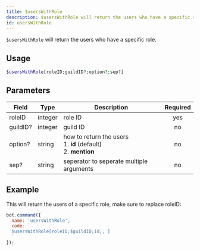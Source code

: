 ```yaml
---
title: $usersWithRole 
description: $usersWithRole will return the users who have a specific role.
id: usersWithRole
---
```


`$usersWithRole` will return the users who have a specific role.

## Usage

```php
$usersWithRole[roleID;guildID?;option?;sep?]
```

## Parameters 


| Field     | Type    | Description                                        | Required |
|-----------|---------|----------------------------------------------------| :------: |
| roleID    | integer  | role ID                             | yes      |
| guildID?    | integer  | guild ID                             | no      |
| option?    | string  | how to return the users <br /> 1. **id** (default) <br /> 2. **mention**                             | no      |
| sep?    | string  | seperator to seperate multiple arguments                             | no      |


## Example

This will return the users of a specific role, make sure to replace roleID:

```javascript
bot.command({
  name: 'usersWithRole',
  code: `
  $usersWithRole[roleID;$guildID;id;, ]
  `
});
```
